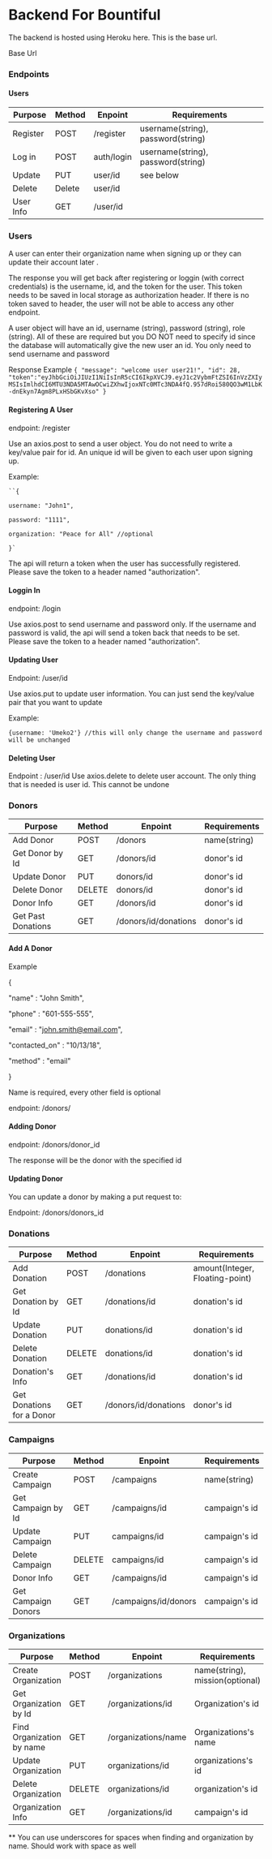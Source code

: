 #  Backend For Bountiful

  

The backend is hosted using Heroku here. This is the base url.

  

Base Url

  
  

###  Endpoints

  
  
  

####  Users

| Purpose | Method | Enpoint | Requirements |
--------- | -------- | --------- | -------------- 
| Register| POST | /register | username(string), password(string)|
| Log in | POST | auth/login | username(string), password(string)|
| Update | PUT | user/id | see below |
| Delete | Delete |user/id | |
|User Info| GET | /user/id | |

  
  
  
  
  
  

###  Users

A user can enter their organization name when signing up or they can update their account later .

The response you will get back after registering or loggin (with correct credentials) is the username, id, and the token for the user. This token needs to be saved in local storage as authorization header. If there is no token saved to header, the user will not be able to access any other endpoint.

  

A user object will have an id, username (string), password (string), role (string). All of these are required but you DO NOT need to specify id since the database will automatically give the new user an id. You only need to send username and password

  Response Example
	``{
	"message": "welcome user user21!",
	"id": 28,				"token":"eyJhbGciOiJIUzI1NiIsInR5cCI6IkpXVCJ9.eyJ1c2VybmFtZSI6InVzZXIyMSIsImlhdCI6MTU3NDA5MTAwOCwiZXhwIjoxNTc0MTc3NDA4fQ.957dRoi580QO3wM1LbK-dnEkyn7Agm8PLxHSbGKvXso"
	}``

####  Registering A User

  

endpoint: /register

  

Use an axios.post to send a user object. You do not need to write a key/value pair for id. An unique id will be given to each user upon signing up.

Example:

	``{

	username: "John1",

	password: "1111",

	organization: "Peace for All" //optional

	}`

The api will return a token when the user has successfully registered. Please save the token to a header named "authorization".

  

####  Loggin In

  

endpoint: /login

Use axios.post to send username and password only. If the username and password is valid, the api will send a token back that needs to be set. Please save the token to a header named "authorization".


####  Updating User

Endpoint: /user/id

  

Use axios.put to update user information. You can just send the key/value pair that you want to update
  

Example:

	{username: 'Umeko2'} //this will only change the username and password will be unchanged

  
  

####  Deleting User
Endpoint : /user/id
Use axios.delete to delete user account. The only thing that is needed is user id. This cannot be undone

  
  
  

###  Donors
| Purpose | Method | Enpoint | Requirements |
--------- | -------- | --------- | -------------- 
| Add Donor | POST | /donors | name(string)|
| Get Donor by Id | GET | /donors/id | donor's id |
| Update Donor | PUT | donors/id | donor's id |
| Delete Donor | DELETE |donors/id | donor's id |
|Donor Info| GET | /donors/id | donor's id |
|Get Past Donations | GET | /donors/id/donations | donor's id
 

####  Add A Donor

Example

  

{

"name" : "John Smith",

"phone" : "601-555-555",

"email" : "john.smith@email.com",

"contacted_on" : "10/13/18",

"method" : "email"

}

  

Name is required, every other field is optional

  

endpoint: /donors/

  
  
  

####  Adding Donor

  

endpoint: /donors/donor_id

  

The response will be the donor with the specified id

  

####  Updating Donor

  

You can update a donor by making a put request to:

Endpoint:
/donors/donors_id

###  Donations
| Purpose | Method | Enpoint | Requirements |
--------- | -------- | --------- | -------------- 
| Add Donation | POST | /donations| amount(Integer, Floating-point)|
| Get Donation by Id | GET | /donations/id | donation's id |
| Update Donation | PUT | donations/id | donation's id |
| Delete Donation | DELETE |donations/id | donation's id |
| Donation's Info| GET | /donations/id | donation's id |
| Get Donations for a Donor | GET |/donors/id/donations | donor's id |

###  Campaigns
| Purpose | Method | Enpoint | Requirements |
--------- | -------- | --------- | -------------- 
| Create Campaign | POST | /campaigns | name(string)|
| Get Campaign by Id | GET | /campaigns/id | campaign's id |
| Update Campaign | PUT | campaigns/id | campaign's id |
| Delete Campaign | DELETE |campaigns/id | campaign's id |
|Donor Info| GET | /campaigns/id | campaign's id |
|Get Campaign Donors | GET | /campaigns/id/donors | campaign's id |

###  Organizations
| Purpose | Method | Enpoint | Requirements |
--------- | -------- | --------- | -------------- 
| Create Organization | POST | /organizations | name(string), mission(optional)|
| Get Organization by Id | GET | /organizations/id | Organization's id |
|Find Organization by name| GET |/organizations/name| Organizations's name|
| Update Organization | PUT | organizations/id | organizations's id |
| Delete Organization | DELETE |organizations/id | organization's id |
| Organization Info| GET | /organizations/id | campaign's id |


 ** You can use underscores for spaces when finding and organization by name. Should work with space as well